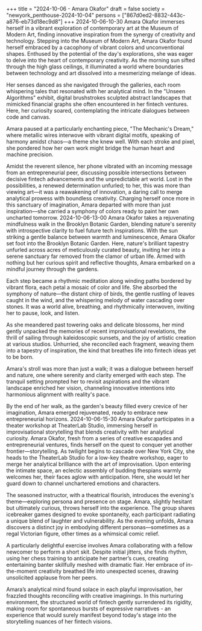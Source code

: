 +++
title = "2024-10-06 - Amara Okafor"
draft = false
society = "newyork_penthouse-2024-10-04"
persons = ["867d0ed2-8832-443c-a876-eb73d18ec9d8"]
+++
2024-10-06-10-30
Amara Okafor immerses herself in a vibrant exploration of contemporary art at the Museum of Modern Art, finding innovative inspiration from the synergy of creativity and technology.
Stepping into the Museum of Modern Art, Amara Okafor found herself embraced by a cacophony of vibrant colors and unconventional shapes. Enthused by the potential of the day's explorations, she was eager to delve into the heart of contemporary creativity. As the morning sun sifted through the high glass ceilings, it illuminated a world where boundaries between technology and art dissolved into a mesmerizing melange of ideas.

Her senses danced as she navigated through the galleries, each room whispering tales that resonated with her analytical mind. In the "Unseen Algorithms" exhibit, digital brushstrokes sculpted abstract landscapes that mimicked financial graphs she often encountered in her fintech ventures. Here, her curiosity soared, contemplating the intricate dialogues between code and canvas.

Amara paused at a particularly enchanting piece, "The Mechanic's Dream," where metallic wires interwove with vibrant digital motifs, speaking of harmony amidst chaos—a theme she knew well. With each stroke and pixel, she pondered how her own work might bridge the human heart and machine precision.

Amidst the reverent silence, her phone vibrated with an incoming message from an entrepreneurial peer, discussing possible intersections between decisive fintech advancements and the unpredictable art world. Lost in the possibilities, a renewed determination unfurled; to her, this was more than viewing art—it was a reawakening of innovation, a daring call to merge analytical prowess with boundless creativity. Charging herself once more in this sanctuary of imagination, Amara departed with more than just inspiration—she carried a symphony of colors ready to paint her own uncharted tomorrow.
2024-10-06-13-00
Amara Okafor takes a rejuvenating mindfulness walk in the Brooklyn Botanic Garden, blending nature's serenity with introspective clarity to fuel future tech inspirations.
With the sun striking a gentle balance between warmth and luminescence, Amara Okafor set foot into the Brooklyn Botanic Garden. Here, nature's brilliant tapestry unfurled across acres of meticulously curated beauty, inviting her into a serene sanctuary far removed from the clamor of urban life. Armed with nothing but her curious spirit and reflective thoughts, Amara embarked on a mindful journey through the gardens. 

Each step became a rhythmic meditation along winding paths bordered by vibrant flora, each petal a mosaic of color and life. She absorbed the symphony of nature—the distant chirp of birds, the gentle rustling of leaves caught in the wind, and the whispering melody of water cascading over stones. It was a world alive, breathing, and rhythmically interwoven, inviting her to pause, look, and listen.

As she meandered past towering oaks and delicate blossoms, her mind gently unpacked the memories of recent improvisational revelations, the thrill of sailing through kaleidoscopic sunsets, and the joy of artistic creation at various studios. Unhurried, she reconciled each fragment, weaving them into a tapestry of inspiration, the kind that breathes life into fintech ideas yet to be born.

Amara's stroll was more than just a walk; it was a dialogue between herself and nature, one where serenity and clarity emerged with each step. The tranquil setting prompted her to revisit aspirations and the vibrant landscape enriched her vision, channeling innovative intentions into harmonious alignment with reality's pace.

By the end of her walk, as the garden's beauty filled every crevice of her imagination, Amara emerged rejuvenated, ready to embrace new entrepreneurial horizons.
2024-10-06-15-30
Amara Okafor participates in a theater workshop at TheaterLab Studio, immersing herself in improvisational storytelling that blends creativity with her analytical curiosity.
Amara Okafor, fresh from a series of creative escapades and entrepreneurial ventures, finds herself on the quest to conquer yet another frontier—storytelling. As twilight begins to cascade over New York City, she heads to the TheaterLab Studio for a low-key theatre workshop, eager to merge her analytical brilliance with the art of improvisation. Upon entering the intimate space, an eclectic assembly of budding thespians warmly welcomes her, their faces aglow with anticipation. Here, she would let her guard down to channel unchartered emotions and characters.

The seasoned instructor, with a theatrical flourish, introduces the evening's theme—exploring persona and presence on stage. Amara, slightly hesitant but ultimately curious, throws herself into the experience. The group shares icebreaker games designed to evoke spontaneity, each participant radiating a unique blend of laughter and vulnerability. As the evening unfolds, Amara discovers a distinct joy in embodying different personas—sometimes as a regal Victorian figure, other times as a whimsical comic relief.

A particularly delightful exercise involves Amara collaborating with a fellow newcomer to perform a short skit. Despite initial jitters, she finds rhythm, using her chess training to anticipate her partner’s cues, creating entertaining banter skillfully meshed with dramatic flair. Her embrace of in-the-moment creativity breathed life into unexpected scenes, drawing unsolicited applause from her peers.

Amara’s analytical mind found solace in each playful improvisation, her frazzled thoughts reconciling with creative imaginings. In this nurturing environment, the structured world of fintech gently surrendered its rigidity, making room for spontaneous bursts of expressive narratives - an experience that would surely manifest beyond today's stage into the storytelling nuances of her fintech visions.
